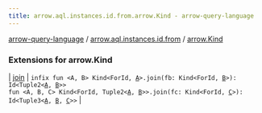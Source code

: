 ```yaml
---
title: arrow.aql.instances.id.from.arrow.Kind - arrow-query-language
---
```


[arrow-query-language](../../index.html) / [arrow.aql.instances.id.from](../index.html) / [arrow.Kind](./index.html)

### Extensions for arrow.Kind

| [join](join.html) | `infix fun <A, B> Kind<ForId, `[`A`](join.html#A)`>.join(fb: Kind<ForId, `[`B`](join.html#B)`>): Id<Tuple2<`[`A`](join.html#A)`, `[`B`](join.html#B)`>>`<br>`fun <A, B, C> Kind<ForId, Tuple2<`[`A`](join.html#A)`, `[`B`](join.html#B)`>>.join(fc: Kind<ForId, `[`C`](join.html#C)`>): Id<Tuple3<`[`A`](join.html#A)`, `[`B`](join.html#B)`, `[`C`](join.html#C)`>>` |

